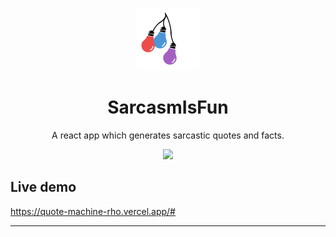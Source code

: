 <p align="center"> 
    <img src="public/short-logo.png" width="100" height="100" > 
</p>

<h1 align="center">SarcasmIsFun</h1>
<p align="center"> 
    A react app which generates sarcastic quotes and facts.
</p>

<p align="center"> 
    <img src="https://images-na.ssl-images-amazon.com/images/I/51iOHje9URL.jpg" width="350" > 
</p>

## Live demo

https://quote-machine-rho.vercel.app/#

---
